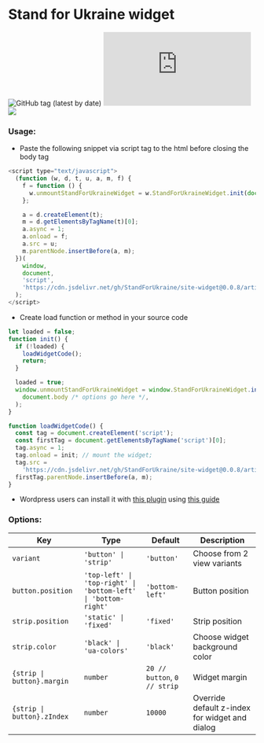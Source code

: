 <!-- Do not modify this file, edit `tool/readme.template.md` and run `npm run gen:readme` -->
# Stand for Ukraine widget

![GitHub tag (latest by date)](https://img.shields.io/github/v/tag/StandForUkraine/site-widget?label=latest)
![GitHub file size in bytes](https://img.shields.io/github/size/StandForUkraine/site-widget/artifacts/index.min.js?label=filesize)
[![](https://data.jsdelivr.com/v1/package/gh/StandForUkraine/site-widget/badge?style=rounded)](https://www.jsdelivr.com/package/gh/StandForUkraine/site-widget)

### Usage:

- Paste the following snippet via script tag to the html before closing the body tag

```js
<script type="text/javascript">
  (function (w, d, t, u, a, m, f) {
    f = function () {
      w.unmountStandForUkraineWidget = w.StandForUkraineWidget.init(document.body, /* options go here */);
    };

    a = d.createElement(t);
    m = d.getElementsByTagName(t)[0];
    a.async = 1;
    a.onload = f;
    a.src = u;
    m.parentNode.insertBefore(a, m);
  })(
    window,
    document,
    'script',
    'https://cdn.jsdelivr.net/gh/StandForUkraine/site-widget@0.0.8/artifacts/index.min.js'
  );
</script>
```

- Create load function or method in your source code

```js
let loaded = false;
function init() {
  if (!loaded) {
    loadWidgetCode();
    return;
  }

  loaded = true;
  window.unmountStandForUkraineWidget = window.StandForUkraineWidget.init(
    document.body /* options go here */,
  );
}

function loadWidgetCode() {
  const tag = document.createElement('script');
  const firstTag = document.getElementsByTagName('script')[0];
  tag.async = 1;
  tag.onload = init; // mount the widget;
  tag.src =
    'https://cdn.jsdelivr.net/gh/StandForUkraine/site-widget@0.0.8/artifacts/index.min.js';
  firstTag.parentNode.insertBefore(a, m);
}
```

- Wordpress users can install it with [this plugin](https://wordpress.org/plugins/header-and-footer-scripts/) using [this guide](https://ostraining.com/blog/wordpress/custom-js/)

### Options:

| Key                        | Type                                                           | Default                      | Description                                    |
| -------------------------- | -------------------------------------------------------------- | ---------------------------- | ---------------------------------------------- |
| `variant`                  | `'button' \| 'strip'`                                          | `'button'`                   | Choose from 2 view variants                    |
| `button.position`          | `'top-left' \| 'top-right' \| 'bottom-left' \| 'bottom-right'` | `'bottom-left'`              | Button position                                |
| `strip.position`           | `'static' \| 'fixed'`                                          | `'fixed'`                    | Strip position                                 |
| `strip.color`              | `'black' \| 'ua-colors'`                                       | `'black'`                    | Choose widget background color                 |
| `{strip \| button}.margin` | `number`                                                       | `20 // button`, `0 // strip` | Widget margin                                  |
| `{strip \| button}.zIndex` | `number`                                                       | `10000`                      | Override default z-index for widget and dialog |

